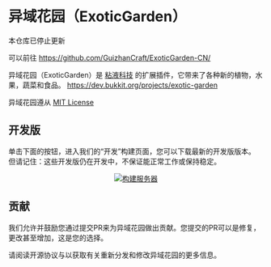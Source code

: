 # 异域花园（ExoticGarden）

本仓库已停止更新

可以前往 https://github.com/GuizhanCraft/ExoticGarden-CN/

异域花园（ExoticGarden）是 [粘液科技](https://github.com/StarWishsama/Slimefun4) 的扩展插件，它带来了各种新的植物，水果，蔬菜和食品。
https://dev.bukkit.org/projects/exotic-garden

异域花园遵从
[MIT License](https://github.com/StarWishsama/ExoticGarden-CN/blob/master/LICENSE)

## 开发版
单击下面的按钮，进入我们的“开发”构建页面，您可以下载最新的开发版版本。 但请记住：这些开发版仍在开发中，不保证能正常工作或保持稳定。
<p align="center">
  <a href="https://thebusybiscuit.github.io/builds/TheBusyBiscuit/ExoticGarden/master/">
    <img src="https://thebusybiscuit.github.io/builds/TheBusyBiscuit/ExoticGarden/master/badge.svg" alt="构建服务器"/>
  </a>
</p>

## 贡献


我们允许并鼓励您通过提交PR来为异域花园做出贡献。您提交的PR可以是修复，更改甚至增加，这是您的选择。

请阅读开源协议与以获取有关重新分发和修改异域花园的更多信息。
